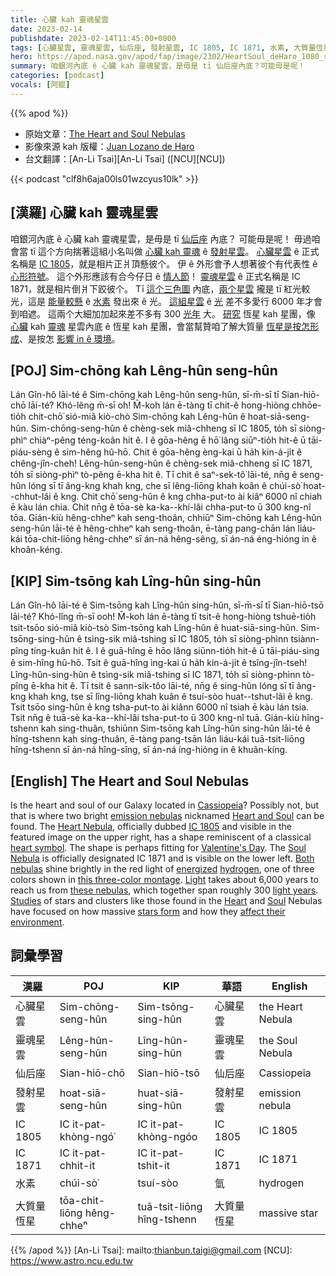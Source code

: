 ```yaml
---
title: 心臟 kah 靈魂星雲
date: 2023-02-14
publishdate: 2023-02-14T11:45:00+0800
tags: [心臟星雲, 靈魂星雲, 仙后座, 發射星雲, IC 1805, IC 1871, 水素, 大質量恆星]
hero: https://apod.nasa.gov/apod/fap/image/2302/HeartSoul_deHaro_1080_starless.jpg
summary: 咱銀河內底 ê 心臟 kah 靈魂星雲，是毋是 tī 仙后座內底？可能毋是呢！
categories: [podcast]
vocals: [阿錕]
---
```


{{% apod %}}

- 原始文章：[The Heart and Soul Nebulas](https://apod.nasa.gov/apod/ap230214.html)
- 影像來源 kah 版權：[Juan Lozano de Haro](http://observatorioelche.blogspot.com/)
- 台文翻譯：[An-Li Tsai][An-Li Tsai] ([NCU][NCU])

{{< podcast "clf8h6aja00ls01wzcyus10lk" >}}

## [漢羅] 心臟 kah 靈魂星雲
咱銀河內底 ê 心臟 kah 靈魂星雲，是毋是 tī [仙后座][Cassiopeia] 內底？
可能毋是呢！
毋過咱會當 tī 這个方向揣著這組小名叫做 [心臟 kah 靈魂][Heart and Soul] ê [發射星雲][emission nebulas]。
[心臟星雲][Heart Nebula] ê 正式名稱是 [IC 1805][IC 1805]，就是相片正爿頂懸彼个。
伊 ê 外形會予人想著彼个有代表性 ê [心形符號][heart symbol]。
這个外形應該有合今仔日 ê [情人節][Valentine's Day]！
[靈魂星雲][Soul Nebula] ê 正式名稱是 IC 1871，就是相片倒爿下跤彼个。
Tī [這个三色圖][this three-color montage] 內底，[兩个星雲][Both nebulas] 攏是 tī 紅光較光，這是 [能量較懸][energized] ê [水素][hydrogen] 發出來 ê 光。
[這組星雲][these nebulas] ê [光][Light] 差不多愛行 6000 年才會到咱遮。
這兩个大細加加起來差不多有 300 [光年][light years] 大。
[研究][Studies] 恆星 kah 星團，像 [心臟][Heart] kah [靈魂][Soul] 星雲內底 ê 恆星 kah 星團，會當幫贊咱了解大質量 [恆星是按怎形成][stars form]、是按怎 [影響 in ê 環境][affect their environment]。


## [POJ] Sim-chōng kah Lêng-hûn seng-hûn
Lán Gîn-hô lāi-té ê Sim-chōng kah Lêng-hûn seng-hûn, sī-m̄-sī tī Sian-hiō-chō lāi-té?
Khó-lêng m̄-sī o͘h!
M̄-koh lán ē-tàng tī chit-ê hong-hiòng chhōe-tio̍h chit-chō͘ sió-miâ kiò-chò Sim-chōng kah Lêng-hûn ê hoat-siā-seng-hûn.
Sim-chōng-seng-hûn ê chèng-sek miâ-chheng sī IC 1805, to̍h sī siòng-phìⁿ chiàⁿ-pêng téng-koân hit ê.
I ê gōa-hêng ē hō͘ lâng siūⁿ-tio̍h hit-ê ū tāi-piáu-sèng ê sim-hêng hû-hō.
Chit ê gōa-hêng èng-kai ū ha̍h kin-á-ji̍t ê chêng-jîn-cheh!
Lêng-hûn-seng-hûn ê chèng-sek miâ-chheng sī IC 1871, to̍h sī siòng-phìⁿ tò-pêng ē-kha hit ê.
Tī chit ê saⁿ-sek-tô͘ lāi-té, nn̄g ê seng-hûn lóng sī tī âng-kng khah kng, che sī lêng-liōng khah koân ê chúi-sò͘ hoat--chhut-lâi ê kng.
Chit chō͘ seng-hûn ê kng chha-put-to ài kiâⁿ 6000 nî chiah ē kàu lán chia.
Chit nn̄g ê tōa-sè ka-ka--khí-lâi chha-put-to ū 300 kng-nî tōa.
Gián-kiù hêng-chheⁿ kah seng-thoân, chhiūⁿ Sim-chōng kah Lêng-hûn seng-hûn lāi-té ê hêng-chheⁿ kah seng-thoân, ē-tàng pang-chān lán liáu-kái tōa-chit-liōng hêng-chheⁿ sī án-ná hêng-sêng, sī án-ná éng-hióng in ê khoân-kéng.

## [KIP] Sim-tsōng kah Lîng-hûn sing-hûn
Lán Gîn-hô lāi-té ê Sim-tsōng kah Lîng-hûn sing-hûn, sī-m̄-sī tī Sian-hiō-tsō lāi-té?
Khó-lîng m̄-sī ooh!
M̄-koh lán ē-tàng tī tsit-ê hong-hiòng tshuē-tio̍h tsit-tsōo sió-miâ kiò-tsò Sim-tsōng kah Lîng-hûn ê huat-siā-sing-hûn.
Sim-tsōng-sing-hûn ê tsìng-sik miâ-tshing sī IC 1805, to̍h sī siòng-phìnn tsiànn-pîng tíng-kuân hit ê.
I ê guā-hîng ē hōo lâng siūnn-tio̍h hit-ê ū tāi-piáu-sìng ê sim-hîng hû-hō.
Tsit ê guā-hîng ìng-kai ū ha̍h kin-á-ji̍t ê tsîng-jîn-tseh!
Lîng-hûn-sing-hûn ê tsìng-sik miâ-tshing sī IC 1871, to̍h sī siòng-phìnn tò-pîng ē-kha hit ê.
Tī tsit ê sann-sik-tôo lāi-té, nn̄g ê sing-hûn lóng sī tī âng-kng khah kng, tse sī lîng-liōng khah kuân ê tsuí-sòo huat--tshut-lâi ê kng.
Tsit tsōo sing-hûn ê kng tsha-put-to ài kiânn 6000 nî tsiah ē kàu lán tsia.
Tsit nn̄g ê tuā-sè ka-ka--khí-lâi tsha-put-to ū 300 kng-nî tuā.
Gián-kiù hîng-tshenn kah sing-thuân, tshiūnn Sim-tsōng kah Lîng-hûn sing-hûn lāi-té ê hîng-tshenn kah sing-thuân, ē-tàng pang-tsān lán liáu-kái tuā-tsit-liōng hîng-tshenn sī án-ná hîng-sîng, sī án-ná íng-hióng in ê khuân-kíng.

## [English] The Heart and Soul Nebulas
Is the heart and soul of our Galaxy located in [Cassiopeia][Cassiopeia]?
Possibly not, but that is where two bright [emission nebulas][emission nebulas] nicknamed [Heart and Soul][Heart and Soul] can be found.
The [Heart Nebula][Heart Nebula], officially dubbed [IC 1805][IC 1805] and visible in the featured image on the upper right, has a shape reminiscent of a classical [heart symbol][heart symbol].
The shape is perhaps fitting for [Valentine's Day][Valentine's Day].
The [Soul Nebula][Soul Nebula] is officially designated IC 1871 and is visible on the lower left.
[Both nebulas][Both nebulas] shine brightly in the red light of [energized][energized] [hydrogen][hydrogen], one of three colors shown in [this three-color montage][this three-color montage].
[Light][Light] takes about 6,000 years to reach us from [these nebulas][these nebulas], which together span roughly 300 [light years][light years].
[Studies][Studies] of stars and clusters like those found in the [Heart][Heart] and [Soul][Soul] Nebulas have focused on how massive [stars form][stars form] and how they [affect their environment][affect their environment].


## 詞彙學習

|漢羅|POJ|KIP|華語|English|
|-|-|-|-|-|
|心臟星雲|Sim-chōng-seng-hûn|Sim-tsōng-sing-hûn|心臟星雲|the Heart Nebula|
|靈魂星雲|Lêng-hûn-seng-hûn|Lîng-hûn-sing-hûn|靈魂星雲|the Soul Nebula|
|仙后座|Sian-hiō-chō|Sian-hiō-tsō|仙后座|Cassiopeia|
|發射星雲|hoat-siā-seng-hûn|huat-siā-sing-hûn|發射星雲|emission nebula|
|IC 1805|IC it-pat-khòng-ngó͘|IC it-pat-khòng-ngóo|IC 1805|IC 1805|
|IC 1871|IC it-pat-chhit-it|IC it-pat-tshit-it|IC 1871|IC 1871|
|水素|chúi-sò͘|tsuí-sòo|氫|hydrogen|
|大質量恆星|tōa-chit-liōng hêng-chheⁿ|tuā-tsit-liōng hîng-tshenn|大質量恆星|massive star|

{{% /apod %}}
[An-Li Tsai]: mailto:thianbun.taigi@gmail.com
[NCU]: https://www.astro.ncu.edu.tw

[copyright]: https://apod.nasa.gov/apod/fap/lib/about_apod.html#srapply
[License]: https://creativecommons.org/licenses/by/2.0/

[Cassiopeia]:https://en.wikipedia.org/wiki/Cassiopeia_(constellation)
[emission nebulas]:https://apod.nasa.gov/apod/emission_nebulae.html
[Heart and Soul]: http://www.youtube.com/watch?v=YsIL07eOqOU
[Heart Nebula]:https://apod.nasa.gov/apod/ap220214.html
[IC 1805]:https://apod.nasa.gov/apod/ap111025.html
[heart symbol]:http://en.wikipedia.org/wiki/Heart_(symbol)
[Valentine's Day]:https://en.wikipedia.org/wiki/Valentine%27s_Day
[Soul Nebula]:https://apod.nasa.gov/apod/ap180821.html
[Both nebulas]:https://apod.nasa.gov/apod/ap160924.html
[energized]:https://apod.nasa.gov/apod/ap030410.html
[hydrogen]:https://periodic.lanl.gov/1.shtml
[this three-color montage]:http://observatorioelche.blogspot.com/2023/01/heart-soul-nebulas-rgbha.html
[Light]:https://science.nasa.gov/ems/01_intro
[these nebulas]:https://apod.nasa.gov/apod/ap180823.html
[light years]:https://chandra.harvard.edu/photo/cosmic_distance.html
[Studies]:https://ui.adsabs.harvard.edu/abs/1999A%26AS..136..313S/abstract
[Heart]:https://en.wikipedia.org/wiki/Heart_Nebula
[Soul]:https://en.wikipedia.org/wiki/Soul_Nebula
[stars form]:https://apod.nasa.gov/apod/ap210630.html
[affect their environment]:https://s-media-cache-ak0.pinimg.com/564x/0a/4e/27/0a4e2732638c9d7532de25394eea6257.jpg
